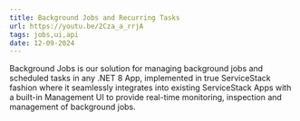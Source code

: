 ```yaml
---
title: Background Jobs and Recurring Tasks
url: https://youtu.be/2Cza_a_rrjA
tags: jobs,ui,api
date: 12-09-2024
---
```


Background Jobs is our solution for managing background jobs and scheduled tasks 
in any .NET 8 App, implemented in true ServiceStack fashion where it seamlessly integrates 
into existing ServiceStack Apps with a built-in Management UI to provide real-time monitoring, 
inspection and management of background jobs.